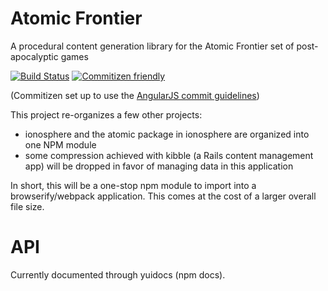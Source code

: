 # Atomic Frontier
A procedural content generation library for the Atomic Frontier set of post-apocalyptic games

[![Build Status](https://travis-ci.org/alxdark/atomicfrontier.svg?branch=master)](https://travis-ci.org/alxdark/atomicfrontier)
[![Commitizen friendly](https://img.shields.io/badge/commitizen-friendly-brightgreen.svg)](http://commitizen.github.io/cz-cli/)

(Commitizen set up to use the [AngularJS commit guidelines](https://github.com/angular/angular.js/blob/master/CONTRIBUTING.md#-git-commit-guidelines "AngularJS commit guidelines"))

This project re-organizes a few other projects:

* ionosphere and the atomic package in ionosphere are organized into one NPM module
* some compression achieved with kibble (a Rails content management app) will be dropped in favor of managing data in this application

In short, this will be a one-stop npm module to import into a browserify/webpack application. This comes at the cost of a larger overall file size.

# API
Currently documented through yuidocs (npm docs).
